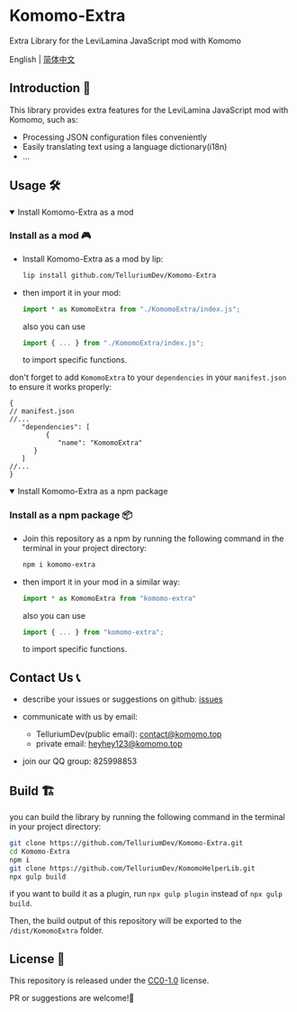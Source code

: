 <!-- markdownlint-disable MD033 -->

# Komomo-Extra

Extra Library for the LeviLamina JavaScript mod with Komomo

English | [简体中文](https://github.com/TelluriumDev/Komomo-Extra/blob/main/docs/README-zh.md)

## Introduction 🚀

This library provides extra features for the LeviLamina JavaScript mod with Komomo, such as:

- Processing JSON configuration files conveniently
- Easily translating text using a language dictionary(i18n)
- ...

## Usage 🛠️

<details open>
<summary>Install Komomo-Extra as a mod</summary>

### Install as a mod 🎮

- Install Komomo-Extra as a mod by lip:

   ```bash
   lip install github.com/TelluriumDev/Komomo-Extra
   ```

- then import it in your mod:

   ```js
   import * as KomomoExtra from "./KomomoExtra/index.js";
   ```

   also you can use

   ```js
   import { ... } from "./KomomoExtra/index.js";
   ```

   to import specific functions.

don't forget to add `KomomoExtra` to your `dependencies` in your `manifest.json` to ensure it works properly:

```jsonc
{
// manifest.json
//...
   "dependencies": [
         {
            "name": "KomomoExtra"
      }
   ]
//...
}
```

</details>

<details open>
<summary>Install Komomo-Extra as a npm package</summary>

### Install as a npm package 📦

- Join this repository as a npm by running the following command in the terminal in your project directory:

   ```bash
   npm i komomo-extra
   ```

- then import it in your mod in a similar way:

   ```js
   import * as KomomoExtra from "komomo-extra"
   ```

   also you can use

   ```js
   import { ... } from "komomo-extra";
   ```

   to import specific functions.

</details>

## Contact Us 📞

- describe your issues or suggestions on github: [issues](https://github.com/TelluriumDev/Komomo-Extra/issues/new)

- communicate with us by email:

  - TelluriumDev(public email): <contact@komomo.top>
  - private email: <heyhey123@komomo.top>

- join our QQ group: 825998853

## Build 🏗️

you can build the library by running the following command in the terminal in your project directory:

```bash
git clone https://github.com/TelluriumDev/Komomo-Extra.git
cd Komomo-Extra
npm i
git clone https://github.com/TelluriumDev/KomomoHelperLib.git
npx gulp build
```

if you want to build it as a plugin, run `npx gulp plugin` instead of `npx gulp build`.

Then, the build output of this repository will be exported to the `/dist/KomomoExtra` folder.

## License 📜

This repository is released under the [CC0-1.0](https://github.com/TelluriumDev/Komomo-Extra/blob/main/LICENSE) license.

PR or suggestions are welcome!🥵
